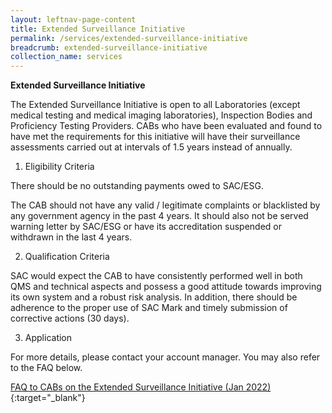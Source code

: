 ```yaml
---
layout: leftnav-page-content
title: Extended Surveillance Initiative
permalink: /services/extended-surveillance-initiative
breadcrumb: extended-surveillance-initiative
collection_name: services
---
```


**Extended Surveillance Initiative**

 

The Extended Surveillance Initiative is open to all Laboratories (except medical testing and medical imaging laboratories), Inspection Bodies and Proficiency Testing Providers. CABs who have been evaluated and found to have met the requirements for this initiative will have their surveillance assessments carried out at intervals of 1.5 years instead of annually.

 

1. Eligibility Criteria
 

There should be no outstanding payments owed to SAC/ESG.

 

The CAB should not have any valid / legitimate complaints or blacklisted by any government agency in the past 4 years. It should also not be served warning letter by SAC/ESG or have its accreditation suspended or withdrawn in the last 4 years.

 
2. Qualification Criteria
 

SAC would expect the CAB to have consistently performed well in both QMS and technical aspects and possess a good attitude towards improving its own system and a robust risk analysis. In addition, there should be adherence to the proper use of SAC Mark and timely submission of corrective actions (30 days).

 
3. Application
 

For more details, please contact your account manager. You may also refer to the FAQ below.

[FAQ to CABs on the Extended Surveillance Initiative (Jan 2022)](/files/documents/FAQ-to-CABs.pdf){:target="_blank"}


